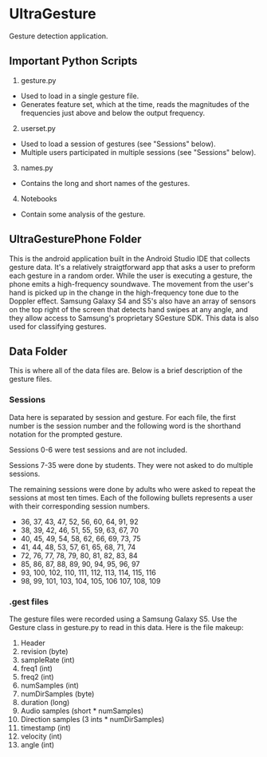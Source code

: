 # UltraGesture

Gesture detection application.

## Important Python Scripts

1. gesture.py
  * Used to load in a single gesture file.
  * Generates feature set, which at the time, reads the magnitudes of the frequencies just above and below the output frequency.
2. userset.py
  * Used to load a session of gestures (see "Sessions" below).
  * Multiple users participated in multiple sessions (see "Sessions" below).
3. names.py
  * Contains the long and short names of the gestures.
4. Notebooks
  * Contain some analysis of the gesture.

## UltraGesturePhone Folder

This is the android application built in the Android Studio IDE that collects gesture data.  It's a relatively straigtforward app that asks a user to preform each gesture in a random order.  While the user is executing a gesture, the phone emits a high-frequency soundwave.  The movement from the user's hand is picked up in the change in the high-frequency tone due to the Doppler effect.  Samsung Galaxy S4 and S5's also have an array of sensors on the top right of the screen that detects hand swipes at any angle, and they allow access to Samsung's proprietary SGesture SDK.  This data is also used for classifying gestures.

## Data Folder

This is where all of the data files are.  Below is a brief description of the gesture files.

### Sessions

Data here is separated by session and gesture.  For each file, the first number is the session number and the following word is the shorthand notation for the prompted gesture.

Sessions 0-6 were test sessions and are not included.

Sessions 7-35 were done by students.  They were not asked to do multiple sessions.

The remaining sessions were done by adults who were asked to repeat the sessions at most ten times.  Each of the following bullets represents a user with their corresponding session numbers.

* 36, 37, 43, 47, 52, 56, 60, 64, 91, 92
* 38, 39, 42, 46, 51, 55, 59, 63, 67, 70
* 40, 45, 49, 54, 58, 62, 66, 69, 73, 75
* 41, 44, 48, 53, 57, 61, 65, 68, 71, 74
* 72, 76, 77, 78, 79, 80, 81, 82, 83, 84
* 85, 86, 87, 88, 89, 90, 94, 95, 96, 97
* 93, 100, 102, 110, 111, 112, 113, 114, 115, 116
* 98, 99, 101, 103, 104, 105, 106 107, 108, 109

### .gest files

The gesture files were recorded using a Samsung Galaxy S5.  Use the Gesture class in gesture.py to read in this data. Here is the file makeup:

1. Header
  1. revision (byte)
  2. sampleRate (int)
  3. freq1 (int)
  4. freq2 (int)
  5. numSamples (int)
  6. numDirSamples (byte)
  7. duration (long)
2. Audio samples (short * numSamples)
3. Direction samples (3 ints * numDirSamples)
  1. timestamp (int)
  2. velocity (int)
  3. angle (int)
